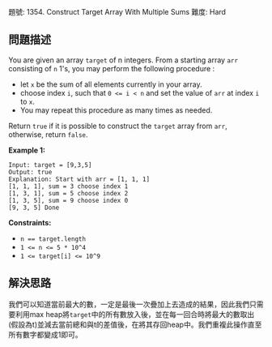 題號: 1354. Construct Target Array With Multiple Sums
難度: Hard

## 問題描述
You are given an array `target` of n integers. From a starting array `arr` consisting of `n` 1's, you may perform the following procedure :


- let `x` be the sum of all elements currently in your array.
- choose index `i`, such that `0 <= i < n` and set the value of `arr` at index `i` to `x`.
- You may repeat this procedure as many times as needed.

Return `true` if it is possible to construct the `target` array from `arr`, otherwise, return `false`.

**Example 1:**
```
Input: target = [9,3,5]
Output: true
Explanation: Start with arr = [1, 1, 1] 
[1, 1, 1], sum = 3 choose index 1
[1, 3, 1], sum = 5 choose index 2
[1, 3, 5], sum = 9 choose index 0
[9, 3, 5] Done
```
**Constraints:**

- `n == target.length`
- `1 <= n <= 5 * 10^4`
- `1 <= target[i] <= 10^9`

## 解決思路
我們可以知道當前最大的數，一定是最後一次疊加上去造成的結果，因此我們只需要利用max heap將`target`中的所有數放入後，並在每一回合時將最大的數取出(假設為t)並減去當前總和與t的差值後，在將其存回heap中。我們重複此操作直至所有數字都變成1即可。